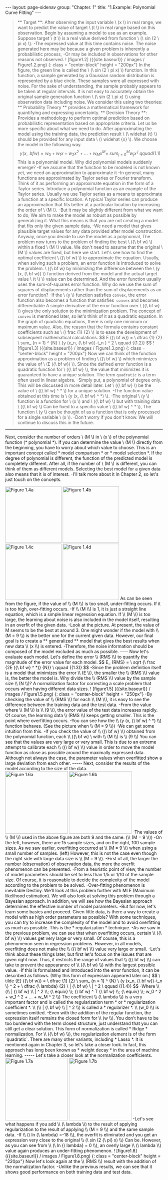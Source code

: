 
--- layout: page-sidenav group: "Chapter. 1" title: "1.Example: Polynomial Curve Fitting" ---
 > ** Target **: After observing the input variable \\ (x \\) in real range, we want to predict the value of target \\ (t \\) in real range based on this observation.
 Begin by assuming a model to use as an example. Suppose target \\ (t \\) is a real value derived from function \\ (\ sin (2 \ pi x) \\). -The expressed value at this time contains noise. The noise generated here may be because a given problem is inherently a probabilistic process, -Or may be included in observations for other reasons not observed.
 ! [figure1.2] ({{site.baseurl}} / images / Figure1.2.png) {: class = "center-block" height = "200px"}
 In the figure, the green line is called the \\ (\ sin (2 \ pi x) \\) function. In this function, a sample generated by a Gaussian random distribution is represented by a blue circle. These samples were all expressed with noise. For the sake of understanding, the sample probably appears to be taken at regular intervals. It is not easy to accurately obtain the original sample generation function \\ (\ sin (2 \ pi x) \\) using observation data including noise. We consider this using two theories: ** Probability Theory ** provides a mathematical framework for quantifying and expressing uncertainty. ** Decision Theory **: Provides a methodology to perform optimal prediction based on probabilistic representation based on appropriate criteria. Let us be more specific about what we need to do. After approximating the model using the training data, the prediction result \\ (\ widehat {t} \\) should be provided for any input data \\ (\ widehat {x} \\). We choose the model in the following way.
 $$ y (x, {\ bf w}) = w_0 + w_1x + w_2x ^ 2 + ... + w_Mx ^ M = \ sum_ {j = 0} ^ {M} w_jx ^ {\; j} \ qquad { (1.1)} $$
 This is a polynomial model. Why did polynomial models suddenly emerge? -If we assume that the function to be modeled is not known yet, we need an approximation to approximate it -In general, many functions are approximated by Taylor series or Fourier transform. Think of it as performing an approximate equation in the form of a Taylor series. Introduce a polynomial function as an example of the Taylor series. Usually we use Taylor series as a means to approximate a function at a specific location. A typical Taylor series can produce an approximation that fits better at a particular location by increasing the order of \\ (M \\). -But it may be slightly different from what we want to do,  We aim to make the model as robust as possible by generalizing it. What this means is that you are not creating a model that fits only the given sample data, -We need a model that gives plausible target values ​​for any data provided after model construction.
 Anyway, once you decide to use the model as a polynomial, The problem now turns to the problem of finding the best \\ ({\ bf w} \\) within a fixed \\ (M \\) value. We don't need to assume that the original \\ (M \\) values ​​are fixed, but here we start. Let's see how to find the optimal coefficient \\ ({\ bf w} \\) to approximate the equation. Usually, when solving such a problem, an error function is introduced to solve the problem. \\ ({\ bf w} by minimizing the difference between the \\ (y (x, {\ bf w}) \\) function derived from the model and the actual target value \\ (t \\) \\) value can be determined. And the error function usually uses the sum-of-squares error function. Why do we use the sum of squares of displacements rather than the sum of displacements as an error function? -If the \\ (y \\) function satisfies `convex`, the error function also becomes a function that satisfies` convex` and becomes differentiable A simple derivative of the error function over \\ ({\ bf w} \\) gives the only solution to the minimization problem. The concept of `convex` is mentioned later, so let's think of it as a quadratic equation. In the graph of quadratic equations, there is only one minimum or maximum value. Also, the reason that the formula contains constant coefficients such as \\ (\ frac {1} {2} \\) is to ease the development of subsequent mathematical calculations.
 $$ E ({\ bf w}) = \ dfrac {1} {2} \ sum_ {n = 1} ^ {N} \ {y (x_n, {\ bf w})-t_n \} ^ 2 \ qquad {(1.2)} $$
 ! [figure1.3] ({{site.baseurl}} / images / Figure1.3.png) {: class = "center-block" height = "200px"}
 Now we can think of the function approximation as a problem of finding \\ ({\ bf w} \\) which minimizes the value of \\ (E ({\ bf w}) \\). Since the defined error function is a quadratic function for \\ ({\ bf w} \\), the value that minimizes it is guaranteed to have a unique solution. The term `quadratic` is a term often used in linear algebra. -Simply put, a polynomial of degree only. This will be discussed in more detail later. Let \\ ({\ bf w} \\) be the value of \\ ({\ bf w} ^ * \\) for a unique solution. -The function value obtained at this time is \\ (y (x, {\ bf w} ^ *) \\). -The original \\ (y \\) function is a function for \\ (x \\) and \\ ({\ bf w} \\) but with training data \\ ({\ bf w} \\) Can be fixed to a specific value \\ ({\ bf w} ^ * \\), The function \\ (y \\) can be thought of as a function that is only processed for a single variable \\ (x \\). -Don't worry if you don't know. We will continue to discuss this in the future.
 -----
 Next, consider the number of orders \\ (M \\) in \\ (x \\) of the polynomial function (* polynomial *). If you can determine the value \\ (M \\) directly from the beginning, you have to worry about which value to choose. This is an important concept called * model comparison * or * model selection *. If the degree of polynomial is different, the function of the predicted model is completely different. After all, if the number of \\ (M \\) is different, you can think of them as different models.
     Selecting the best model for a given data also means that it is of interest. -I'll talk more about it in Chapter 2, so let's just touch on the concepts.
 <div class = "text-center"> <img src = "{{site.baseurl}} / images / Figure1.4a.png" alt = "Figure 1.4a" height = "180px" /> <img src = "{{site.baseurl}} / images / Figure1.4b.png" alt = "Figure 1.4b" height = "180px" /> </ div> <div class = "text-center"> <img src = "{{site.baseurl}} / images / Figure1.4c.png" alt = "Figure 1.4c" height = "180px" /> <img src = "{{site.baseurl}} / images / Figure1.4d.png" alt = "Figure 1.4d" height = "180px" /> </ div>
 As can be seen from the figure, if the value of \\ (M \\) is too small, under-fitting occurs. If it is too high, over-fitting occurs. -If \\ (M \\) is 1, it is just a straight line equation, which is a simple linear regression equation. If \\ (M \\) is too large, the learning about noise is also included in the model itself, resulting in an overfit of the given data. -Look at the picture. At present, the value of M seems to be the best at around 3. One might wonder if the model with \\ (M = 9 \\) is the better one for the current given data. However, our final goal is to create a ** generalized ** model that gives the best results when new data \\ (x \\) is entered. -Therefore, the noise information should be composed of the model excluded as much as possible.
 ----
 Now let's evaluate each model. Let's define the error \\ (RMS \\) to quantify the magnitude of the error value for each model.
 $$ E_ {RMS} = \ sqrt {\ frac {2E ({\ bf w} ^ *)} {N}} \ qquad {(1.3)} $$
 -Since the problem definition itself is a model that minimizes the error \\ (E \\), the smaller the \\ (RMS \\) value is, the better the model is. Why divide the \\ (RMS \\) value by the sample size \\ (N \\)? A normalization factor for correcting a scale problem that occurs when having different data sizes.
 ! [figure1.5] ({{site.baseurl}} / images / Figure1.5.png) {: class = "center-block" height = "250px"}
 -By checking the value of \\ (RMS \\) for each \\ (M \\), it is easy to see the difference between the training data and the test data. -From the value where \\ (M \\) is \\ (9 \\), the error value of the test data increases rapidly. Of course, the learning data \\ (RMS \\) keeps getting smaller. This is the point where overfitting occurs. -You can see how the \\ (y (x, {\ bf w} ^ *) \\) function behaves. (See the picture when \\ (M = 9 \\)) -We can get some intuition from this. -If you check the value of \\ ({\ bf w} \\) obtained from the polynomial function, each \\ ({\ bf w} \ with \\ (M \\) is \\ (9 \\) You can see that the values ​​are very large or very small. This is due to an extreme attempt to calibrate each \\ ({\ bf w} \\) value in order to move the model function as close as possible around the maximally expressed data. Although not always the case, the parameter values ​​when overfitted show a large deviation from each other.
 -----
 Next, consider the results of the model according to the size of the data.
 <div class = "text-center"> <img src = "{{site.baseurl}} / images / Figure1.6a.png" alt = "Figure 1.6a" height = "200px" /> <img src = "{{site.baseurl}} / images / Figure1.6b.png" alt = "Figure 1.6b" height = "200px" /> </ div>
 -The values ​​of \\ (M \\) used in the above figure are both 9 and the same. (\\ (M = 9 \\)) -On the left, however, there are 15 sample sizes, and on the right, 100 sample sizes. As we saw earlier, overfitting occurred at \\ (M = 9 \\) when using a small number of samples. (left) However, this is not the case even though the right side with large data size is \\ (M = 9 \\). -First of all, the larger the number (observation) of observation data, the more the overfit phenomenon can be prevented. -From a heuristic point of view, the number of model parameters should be set to less than 1/5 or 1/10 of the sample size. Of course, it is reasonable to decide the complexity of the model according to the problem to be solved. -Over-fitting phenomenon is inevitable Destiny. We'll look at this problem further with MLE (Maximum likelihood estimation). We will also look at solving this problem through a Bayesian approach. In addition, we will see how the Bayesian approach determines the effective number of model parameters. -But for now, let's learn some basics and proceed.
 Given little data, is there a way to create a model with as high order parameters as possible? With some techniques, you can try to increase the complexity of the model and to avoid overfitting as much as possible.  This is the * regularization * technique. -As we saw in the previous problem, we can see that when overfitting occurs, certain \\ ({\ bf w} \\) values ​​get very large or very small. Of course, this is a phenomenon seen in regression problems.  However, in all models, overfitting does not make the \\ ({\ bf w} \\) value very large or small. -Let's think about these things later, but first let's focus on the issues that are given right now. Thus, it restricts the range of values ​​that \\ ({\ bf w} \\) can take to prevent the appearance of \\ ({\ bf w} \\) with the largest possible value. -If this is formulated and introduced into the error function, it can be described as follows. (Why this form of expression appeared later on.)
 $$ \ tilde {E} ({\ bf w}) = \ dfrac {1} {2} \ sum_ {n = 1} ^ {N} \ {y (x_n, {\ bf w})-t_n \} ^ 2 + \ dfrac {\ lambda} {2} \ | {\ bf w} \ | ^ 2 \ qquad {(1.4)} $$
 -Where \\ (\\ | {\ bf w} \\ | ^ 2 \\; {\ equiv} \\; {\ bf w} ^ T {\ bf w} \\; {\ equiv} \\; w_0 ^ 2 + w_1 ^ 2 + ... + w_M ^ 2 \\) The coefficient \\ (\ lambda \\) is a very important factor and is called the regularization term * or * regularization coefficient *. \\ (\\ | {\ bf w} \\ | ^ 2 \\) is called a * regularizer *. \\ (w_0 \\) is sometimes omitted. -Even with the addition of the regular function, the expression itself remains the closed form for \\ (w \\). You don't have to be too burdened with the term closed structure, just understand that you can still get a clear solution. This form of normalization is called * Ridge * normalization. For \\ ({\ bf w} \\), the regularization element is of the form `quadratic`. There are many other variants, including * Lasso *. It is mentioned again in Chapter 3, so let's take a closer look. In fact, this approach has long been known as * weight decay * in the area of ​​machine learning.
 -----
 Let's take a closer look at the normalization coefficients.
 <div class = "text-center"> <img src = "{{site.baseurl}} / images / Figure1.7a.png" alt = "Figure 1.7a" height = "200px" /> <img src = "{{site.baseurl}} / images / Figure1.7b.png" alt = "Figure 1.7b" height = "200px" /> </ div>
 -Let's see what happens if you add \\ (\ lambda \\) to the result of applying regularization to the result of applying \\ (M = 9 \\) and the same sample data. -If \\ (\ ln {\ lambda} =-18 \\), the overfit is eliminated and you get an expression very close to the original \\ (\ sin (2 {\ pi} x) \\) Can be.  However, as you can see from \\ (\ ln {\ lambda} = 0 \\), an overly large \\ (\ lambda \\) value again produces an under-fitting phenomenon.
 ! [figure1.8] ({{site.baseurl}} / images / Figure1.8.png) {: class = "center-block" height = "220px"}
 Now let's look again at the \\ (RMS \\) result with the addition of the normalization factor. -Unlike the previous results, we can see that it shows good performance on both training data and test data.
 <!-stackedit_data: eyJoaXN0b3J5IjpbLTIzNzcyNTk5Nl19 ->
<!--stackedit_data:
eyJoaXN0b3J5IjpbLTQ0MDg1OTI1OV19
-->